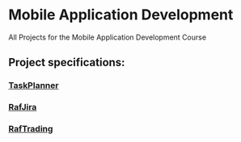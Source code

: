 # Mobile Application Development
All Projects for the Mobile Application Development Course


## Project specifications:

### [TaskPlanner](0TaskPlanner/TaskPlanner_specification.pdf)
### [RafJira](RafJira/RafJirar_specification.pdf)
### [RafTrading](RafTrading/RafTrading_specification.pdf)
